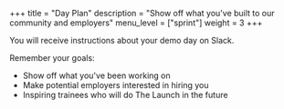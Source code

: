 +++
title = "Day Plan"
description = "Show off what you've built to our community and employers"
menu_level = ["sprint"]
weight = 3
+++

You will receive instructions about your demo day on Slack.

Remember your goals:
* Show off what you've been working on
* Make potential employers interested in hiring you
* Inspiring trainees who will do The Launch in the future
